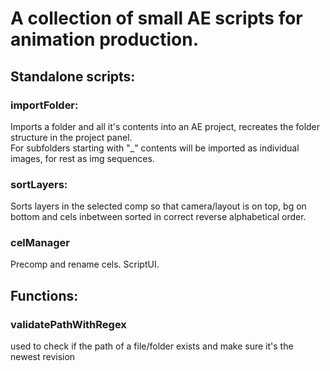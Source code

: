 # A collection of small AE scripts for animation production.

## Standalone scripts:

### importFolder:
Imports a folder and all it's contents into an AE project, recreates the folder structure in the project panel.  
For subfolders starting with "_" contents will be imported as individual images, for rest as img sequences.

### sortLayers:
Sorts layers in the selected comp so that camera/layout is on top, bg on bottom and cels inbetween sorted in correct reverse alphabetical order.

### celManager
Precomp and rename cels. ScriptUI.

## Functions:

### validatePathWithRegex
used to check if the path of a file/folder exists and make sure it's the newest revision
